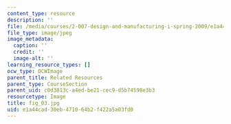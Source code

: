 ```yaml
---
content_type: resource
description: ''
file: /media/courses/2-007-design-and-manufacturing-i-spring-2009/e1a44cad30eb471064b2f422a5a03fd0_fig_03.jpg
file_type: image/jpeg
image_metadata:
  caption: ''
  credit: ''
  image-alt: ''
learning_resource_types: []
ocw_type: OCWImage
parent_title: Related Resources
parent_type: CourseSection
parent_uid: c0d3813c-a4ed-be21-cec9-d5b74598e3b3
resourcetype: Image
title: fig_03.jpg
uid: e1a44cad-30eb-4710-64b2-f422a5a03fd0
---
```


